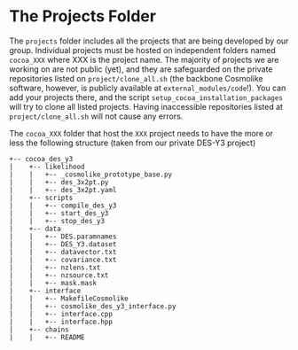 # The Projects Folder

The `projects` folder includes all the projects that are being developed by our group. Individual projects must be hosted on independent folders named `cocoa_XXX` where XXX is the project name. The majority of projects we are working on are not public (yet), and they are safeguarded on the private repositories listed on `project/clone_all.sh` (the backbone Cosmolike software, however, is publicly available at `external_modules/code`!). You can add your projects there, and the script `setup_cocoa_installation_packages` will try to clone all listed projects. Having inaccessible repositories listed at `project/clone_all.sh` will not cause any errors. 

The `cocoa_XXX` folder that host the `XXX` project needs to have the more or less the following structure (taken from our private DES-Y3 project)

    +-- cocoa_des_y3
    |    +-- likelihood
    |    |   +-- _cosmolike_prototype_base.py
    |    |   +-- des_3x2pt.py
    |    |   +-- des_3x2pt.yaml
    |    +-- scripts
    |    |   +-- compile_des_y3
    |    |   +-- start_des_y3
    |    |   +-- stop_des_y3
    |    +-- data
    |    |   +-- DES.paramnames
    |    |   +-- DES_Y3.dataset
    |    |   +-- datavector.txt
    |    |   +-- covariance.txt
    |    |   +-- nzlens.txt
    |    |   +-- nzsource.txt
    |    |   +-- mask.mask
    |    +-- interface
    |    |   +-- MakefileCosmolike
    |    |   +-- cosmolike_des_y3_interface.py
    |    |   +-- interface.cpp
    |    |   +-- interface.hpp
    |    +-- chains
    |    |   +-- README
